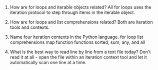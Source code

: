 1.  How are for loops and iterable objects related?
    All for loops uses the iteration protocol to step through items in the iterable object.

2.  How are for loops and list comprehensions related?
    Both are iteration tools and contexts.

3.  Name four iteration contexts in the Python language.
    for loop
    list comprehensions
    map function
    functions sorted, sum, any, and all

4.  What is the best way to read line by line from a text file today?
    Don't read it at all - open the file within an iteration context tool and let it automatically scan one line at a time.